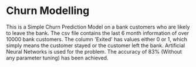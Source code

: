 # Churn Modelling

  This is a Simple Churn Prediction Model on a bank customers who are likely to leave the bank.
The csv file contains the last 6 month information of over 10000 bank customers.
The column 'Exited' has values either 0 or 1, which simply means the customer stayed or the customer left the bank.
Artificial Neural Networks is used for the problem.
The accuracy of 83% (Without any parameter tuning) has been achieved.
